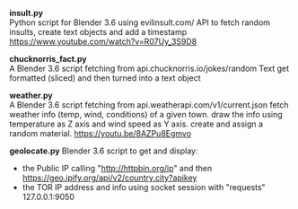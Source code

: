 **insult.py**  
Python script for Blender 3.6 using evilinsult.com/ API to fetch random insults, create text objects and add a timestamp
https://www.youtube.com/watch?v=R07Uy_3S9D8


**chucknorris_fact.py**  
A Blender 3.6 script fetching from api.chucknorris.io/jokes/random
Text get formatted (sliced) and then turned into a text object

**weather.py**  
A Blender 3.6 script fetching from api.weatherapi.com/v1/current.json
fetch weather info (temp, wind, conditions) of a given town.
draw the info using temperature as Z axis and wind speed as Y axis.
create and assign a random material.
https://youtu.be/8AZPu8Egmvo

**geolocate.py**
Blender 3.6 script to get and display:
  -  the Public IP calling "http://httpbin.org/ip" and then https://geo.ipify.org/api/v2/country,city?apikey
  - the TOR IP address and info using socket session with "requests" 127.0.0.1:9050
 
